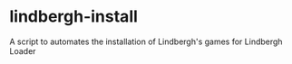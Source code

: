 # lindbergh-install
A script to automates the installation of Lindbergh's games for Lindbergh Loader
